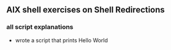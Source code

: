 ## AlX shell exercises on Shell Redirections
### all script explanations

- wrote a script that  prints Hello World
